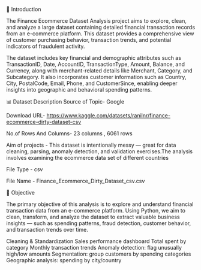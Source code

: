 📖 Introduction

The Finance Ecommerce Dataset Analysis project aims to explore, clean, and analyze a large dataset containing detailed financial transaction records from an e-commerce platform. This dataset provides a comprehensive view of customer purchasing behavior, transaction trends, and potential indicators of fraudulent activity.

The dataset includes key financial and demographic attributes such as TransactionID, Date, AccountID, TransactionType, Amount, Balance, and Currency, along with merchant-related details like Merchant, Category, and Subcategory. It also incorporates customer information such as Country, City, PostalCode, Email, Phone, and CustomerSince, enabling deeper insights into geographic and behavioral spending patterns.

📊 Dataset Description
Source of Topic- Google

Download URL- https://www.kaggle.com/datasets/ranilnr/finance-ecommerce-dirty-dataset-csv

No.of Rows And Columns- 23 columns , 6061 rows

Aim of projects - This dataset is intentionally messy — great for data cleaning, parsing, anomaly detection, and validation exercises.The analysis involves examining the ecommerce data set of different countries

File Type - csv

File Name - Finance_Ecommerce_Dirty_Dataset_csv.csv

🎯 Objective

The primary objective of this analysis is to explore and understand financial transaction data from an e-commerce platform. Using Python, we aim to clean, transform, and analyze the dataset to extract valuable business insights — such as spending patterns, fraud detection, customer behavior, and transaction trends over time.

Cleaning & Standardization
Sales performance dashboard
Total spent by category
Monthly transaction trends
Anomaly detection: flag unusually high/low amounts
Segmentation: group customers by spending categories
Geographic analysis: spending by city/country
